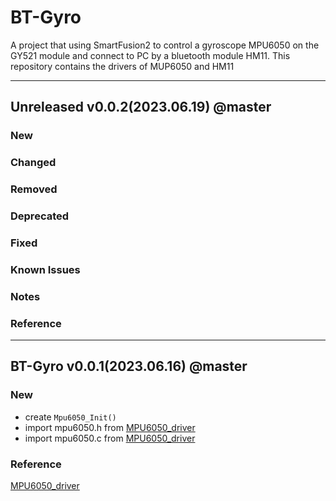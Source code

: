 # BT-Gyro
A project that using SmartFusion2 to control a gyroscope MPU6050 on the GY521 module and connect to PC by a bluetooth module HM11. This repository contains the drivers of MUP6050 and HM11

-----------------------------------
## Unreleased v0.0.2(2023.06.19) @master
### New
### Changed
### Removed
### Deprecated
### Fixed
### Known Issues
### Notes
### Reference

-----------------------------------
## BT-Gyro v0.0.1(2023.06.16) @master
### New
- create `Mpu6050_Init()`
- import mpu6050.h from [MPU6050_driver](https://github.com/anasvag575/MPU6050_driver.git)
- import mpu6050.c from [MPU6050_driver](https://github.com/anasvag575/MPU6050_driver.git)
### Reference
[MPU6050_driver](https://github.com/anasvag575/MPU6050_driver.git)
